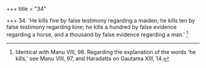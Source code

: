 +++
title = "34"

+++
34. 'He kills five by false testimony regarding a maiden; he kills ten by false testimony regarding kine; he kills a hundred by false evidence regarding a horse, and a thousand by false evidence regarding a man.' [^23] 


[^23]:  Identical with Manu VIII, 98. Regarding the explanation of the words 'he kills,' see Manu VIII, 97, and Haradatta on Gautama XIII, 14.
